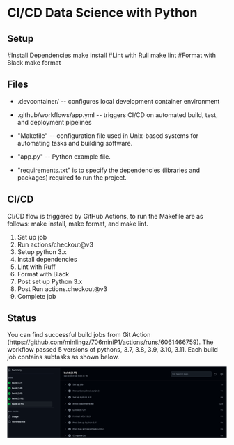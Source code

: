 # CI/CD Data Science with Python

## Setup
#Install Dependencies
make install
#Lint with Rull
make lint
#Format with Black
make format

## Files

* .devcontainer/ -- configures local development container environment
  
* .github/workflows/app.yml -- triggers CI/CD on automated build, test, and deployment pipelines

* "Makefile" -- configuration file used in Unix-based systems for automating tasks and building software. 

* "app.py" -- Python example file.

* "requirements.txt" is to specify the dependencies (libraries and packages) required to run the project.

## CI/CD

CI/CD flow is triggered by GitHub Actions, to run the Makefile are as follows: make install, make format, and make lint. 

1. Set up job
2. Run actions/checkout@v3
3. Setup python 3.x
4. Install dependencies
5. Lint with Ruff
6. Format with Black
7. Post set up Python 3.x
8. Post Run actions.checkout@v3
9. Complete job

## Status
You can find successful build jobs from Git Action (https://github.com/minlingz/706miniP1/actions/runs/6061466759). The workflow passed 5 versions of pythons, 3.7, 3.8, 3.9, 3.10, 3.11. Each build job contains subtasks as shown below.

![Alt text](p1build.png)
